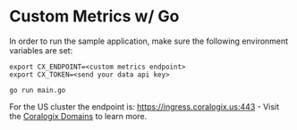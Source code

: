 Custom Metrics w/ Go
====================

In order to run the sample application, make sure the following environment variables are set:

```
export CX_ENDPOINT=<custom metrics endpoint>
export CX_TOKEN=<send your data api key>

go run main.go
```

For the US cluster the endpoint is: https://ingress.coralogix.us:443 - Visit the [Coralogix Domains](https://coralogix.com/docs/coralogix-domain/) to learn more.